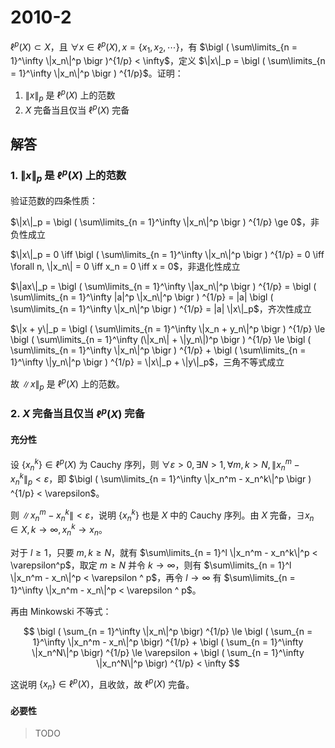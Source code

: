 # 2010-2

$\ell^p(X) \subset X$，且 $\forall x \in \ell^p(X), x = \{x_1, x_2, \cdots\}$，有 $\bigl ( \sum\limits_{n = 1}^\infty \|x_n\|^p \bigr )^{1/p} < \infty$，定义 $\|x\|_p = \bigl ( \sum\limits_{n = 1}^\infty \|x_n\|^p \bigr ) ^{1/p}$。证明：

1. $\|x\|_p$ 是 $\ell^p(X)$ 上的范数
2. $X$ 完备当且仅当 $\ell^p(X)$ 完备

## 解答

### 1. $\|x\|_p$ 是 $\ell^p(X)$ 上的范数

验证范数的四条性质：

$\|x\|_p = \bigl ( \sum\limits_{n = 1}^\infty \|x_n\|^p \bigr ) ^{1/p} \ge 0$，非负性成立

$\|x\|_p = 0 \iff \bigl ( \sum\limits_{n = 1}^\infty \|x_n\|^p \bigr ) ^{1/p} = 0 \iff \forall n, \|x_n\| = 0 \iff x_n = 0 \iff x = 0$，非退化性成立

$\|ax\|_p = \bigl ( \sum\limits_{n = 1}^\infty \|ax_n\|^p \bigr ) ^{1/p} = \bigl ( \sum\limits_{n = 1}^\infty |a|^p \|x_n\|^p \bigr ) ^{1/p} = |a| \bigl ( \sum\limits_{n = 1}^\infty \|x_n\|^p \bigr ) ^{1/p} = |a| \|x\|_p$，齐次性成立

$\|x + y\|_p = \bigl ( \sum\limits_{n = 1}^\infty \|x_n + y_n\|^p \bigr ) ^{1/p} \le \bigl ( \sum\limits_{n = 1}^\infty (\|x_n\| + \|y_n\|)^p \bigr ) ^{1/p} \le \bigl ( \sum\limits_{n = 1}^\infty \|x_n\|^p \bigr ) ^{1/p} + \bigl ( \sum\limits_{n = 1}^\infty \|y_n\|^p \bigr ) ^{1/p} = \|x\|_p + \|y\|_p$，三角不等式成立

故 $\|x\|_p$ 是 $\ell^p(X)$ 上的范数。

### 2. $X$ 完备当且仅当 $\ell^p(X)$ 完备

#### 充分性

设 $\{x_n^k\} \in \ell^p(X)$ 为 Cauchy 序列，则 $\forall \varepsilon > 0, \exists N > 1, \forall m, k > N, \|x_n^m - x_n^k\|_p < \varepsilon$，即 $\bigl ( \sum\limits_{n = 1}^\infty \|x_n^m - x_n^k\|^p \bigr ) ^{1/p} < \varepsilon$。

则 $\|x_n^m - x_n^k\| < \varepsilon$，说明 $\{x_n^k\}$ 也是 $X$ 中的 Cauchy 序列。由 $X$ 完备，$\exists x_n \in X, k \to \infty, x_n^k \to x_n$。

对于 $l \ge 1$，只要 $m, k \ge N$，就有 $\sum\limits_{n = 1}^l \|x_n^m - x_n^k\|^p < \varepsilon^p$，取定 $m \ge N$ 并令 $k \to \infty$，则有 $\sum\limits_{n = 1}^l \|x_n^m - x_n\|^p < \varepsilon ^ p$，再令 $l \to \infty$ 有 $\sum\limits_{n = 1}^\infty \|x_n^m - x_n\|^p < \varepsilon ^ p$。

再由 Minkowski 不等式：

$$
\bigl ( \sum_{n = 1}^\infty \|x_n\|^p \bigr) ^{1/p} \le \bigl ( \sum_{n = 1}^\infty \|x_n^m - x_n\|^p \bigr) ^{1/p} + \bigl ( \sum_{n = 1}^\infty \|x_n^N\|^p \bigr) ^{1/p} \le \varepsilon + \bigl ( \sum_{n = 1}^\infty \|x_n^N\|^p \bigr) ^{1/p} < \infty
$$

这说明 $\{x_n\} \in \ell^p(X)$，且收敛，故 $\ell^p(X)$ 完备。

#### 必要性

> TODO
